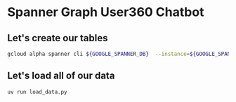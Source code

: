 # Spanner Graph User360 Chatbot

## Let's create our tables

```bash
gcloud alpha spanner cli ${GOOGLE_SPANNER_DB}  --instance=${GOOGLE_SPANNER_INSTANCE}  --project=${GOOGLE_CLOUD_PROJECT} < UserIdentityDB.sql
```


## Let's load all of our data

```bash
uv run load_data.py
```


